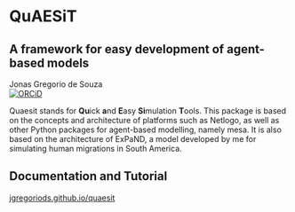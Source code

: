 # QuAESiT

<h2>A framework for easy development of agent-based models</h2>

Jonas Gregorio de Souza<br/>
[![ORCiD](https://img.shields.io/badge/ORCiD-0000--0001--7879--4531-green.svg)](https://orcid.org/0000-0001-6032-4443)<br/>

<p>Quaesit stands for <b>Qu</b>ick <b>a</b>nd <b>E</b>asy <b>Si</b>mulation <b>T</b>ools. This package is based on the concepts and architecture of platforms such as Netlogo, as well as other Python packages for agent-based modelling, namely mesa. It is also based on the architecture of ExPaND, a model developed by me for simulating human migrations in South America.</p>

## Documentation and Tutorial

<a href="http://jgregoriods.github.io/quaesit">jgregoriods.github.io/quaesit</a>
